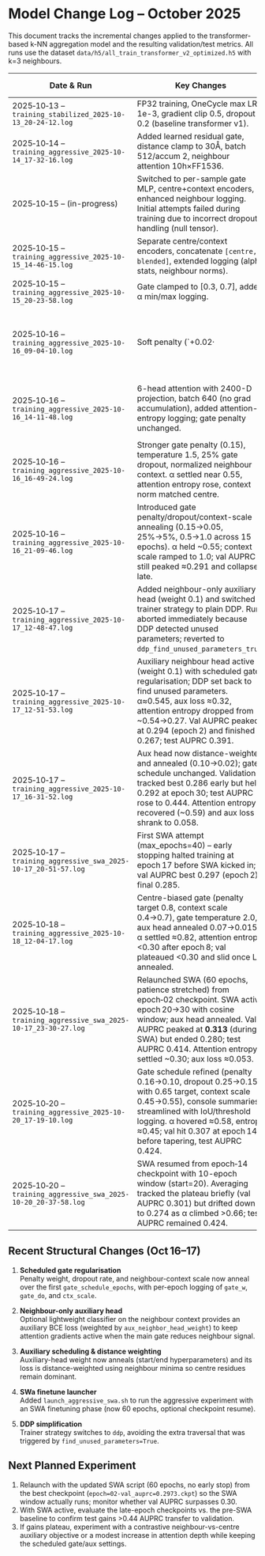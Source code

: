 # Model Change Log – October 2025

This document tracks the incremental changes applied to the transformer-based k-NN aggregation model and the resulting validation/test metrics. All runs use the dataset `data/h5/all_train_transformer_v2_optimized.h5` with k=3 neighbours.

| Date & Run | Key Changes | Files Touched | Val AUPRC | Test AUPRC / Notes |
|------------|-------------|---------------|-----------|--------------------|
| 2025‑10‑13 – `training_stabilized_2025-10-13_20-24-12.log` | FP32 training, OneCycle max LR 1e-3, gradient clip 0.5, dropout 0.2 (baseline transformer v1). | `configs/experiment/fusion_transformer_complete.yaml` | 0.243 | 0.347 |
| 2025‑10‑14 – `training_aggressive_2025-10-14_17-32-16.log` | Added learned residual gate, distance clamp to 30Å, batch 512/accum 2, neighbour attention 10h×FF1536. | `src/models/esm_tabular_module.py`, `configs/data/h5_transformer_aggregation.yaml`, `configs/experiment/fusion_transformer_aggressive.yaml` | **0.300** | **0.423** |
| 2025‑10‑15 – (in-progress) | Switched to per-sample gate MLP, centre+context encoders, enhanced neighbour logging. Initial attempts failed during training due to incorrect dropout handling (null tensor). | `src/models/esm_tabular_module.py` | – | Run aborted (`TypeError: zeros_like`), fixed in subsequent commit. |
| 2025‑10‑15 – `training_aggressive_2025-10-15_14-46-15.log` | Separate centre/context encoders, concatenate `[centre, blended]`, extended logging (alpha stats, neighbour norms). | `src/models/esm_tabular_module.py`, `configs/experiment/fusion_transformer_aggressive.yaml` | **0.308** | 0.417 (gate still high at ~0.98). |
| 2025‑10‑15 – `training_aggressive_2025-10-15_20-23-58.log` | Gate clamped to [0.3, 0.7], added α min/max logging. | `src/models/esm_tabular_module.py` | 0.188 | 0.409 (gate centred ~0.70; val AUPRC dropped, test similar). |
| 2025‑10‑16 – `training_aggressive_2025-10-16_09-04-10.log` | Soft penalty (`+0.02·|ᾱ-0.6|`), alpha logging. Penalty insufficient—α returned to ≈0.98. | `src/models/esm_tabular_module.py` | 0.269 | 0.417 |
| 2025‑10‑16 – `training_aggressive_2025-10-16_14-11-48.log` | 6-head attention with 2400-D projection, batch 640 (no grad accumulation), added attention-entropy logging; gate penalty unchanged. | `src/models/neighbor_attention_encoder.py`, `src/models/esm_tabular_module.py`, `configs/model/esm_tabular_transformer.yaml`, `configs/data/h5_transformer_aggregation.yaml`, `configs/experiment/fusion_transformer_aggressive.yaml`, `launch_aggressive_training.sh` | 0.301 | 0.407 (α ≈ 1.0 despite penalty; neighbour context norm >> centre). |
| 2025‑10‑16 – `training_aggressive_2025-10-16_16-49-24.log` | Stronger gate penalty (0.15), temperature 1.5, 25% gate dropout, normalized neighbour context. α settled near 0.55, attention entropy rose, context norm matched centre. | `src/models/esm_tabular_module.py`, `configs/model/esm_tabular_transformer.yaml`, `configs/experiment/fusion_transformer_aggressive.yaml`, `launch_aggressive_training.sh` | 0.298 | 0.428 (validation peaked early; late epochs drifted down when dropout remained high). |
| 2025‑10‑16 – `training_aggressive_2025-10-16_21-09-46.log` | Introduced gate penalty/dropout/context-scale annealing (0.15→0.05, 25%→5%, 0.5→1.0 across 15 epochs). α held ~0.55; context scale ramped to 1.0; val AUPRC still peaked ≈0.291 and collapsed late. | `src/models/esm_tabular_module.py`, `configs/model/esm_tabular_transformer.yaml`, `configs/experiment/fusion_transformer_aggressive.yaml`, `launch_aggressive_training.sh` | 0.291 | 0.433 (final val degraded once LR small, but test AUPRC remained 0.433). |
| 2025‑10‑17 – `training_aggressive_2025-10-17_12-48-47.log` | Added neighbour-only auxiliary head (weight 0.1) and switched trainer strategy to plain DDP. Run aborted immediately because DDP detected unused parameters; reverted to `ddp_find_unused_parameters_true`. | `src/models/esm_tabular_module.py`, `configs/model/esm_tabular_transformer.yaml`, `configs/experiment/fusion_transformer_aggressive.yaml`, `launch_aggressive_training.sh` | – | Run failed (DDP unused-parameter check). |
| 2025‑10‑17 – `training_aggressive_2025-10-17_12-51-53.log` | Auxiliary neighbour head active (weight 0.1) with scheduled gate regularisation; DDP set back to find unused parameters. α≈0.545, aux loss ≈0.32, attention entropy dropped from ~0.54→0.27. Val AUPRC peaked at 0.294 (epoch 2) and finished at 0.267; test AUPRC 0.391. | `src/models/esm_tabular_module.py`, `configs/experiment/fusion_transformer_aggressive.yaml`, `launch_aggressive_training.sh` | 0.294 | 0.391 (aux head improved stability but late validation still trends down). |
| 2025‑10‑17 – `training_aggressive_2025-10-17_16-31-52.log` | Aux head now distance-weighted and annealed (0.10→0.02); gate schedule unchanged. Validation tracked best 0.286 early but held 0.292 at epoch 30; test AUPRC rose to 0.444. Attention entropy recovered (~0.59) and aux loss shrank to 0.058. | `src/models/esm_tabular_module.py`, `configs/model/esm_tabular_transformer.yaml`, `configs/experiment/fusion_transformer_aggressive.yaml`, `launch_aggressive_training.sh` | 0.292 | 0.444 (late validation stabilised; still shy of the 0.30 target). |
| 2025‑10‑17 – `training_aggressive_swa_2025-10-17_20-51-57.log` | First SWA attempt (max_epochs=40) – early stopping halted training at epoch 17 before SWA kicked in; val AUPRC best 0.297 (epoch 2), final 0.285. | `launch_aggressive_swa.sh` | 0.297 | 0.285 (same as non-SWA baseline; SWA phase never started). |
| 2025‑10‑18 – `training_aggressive_2025-10-18_12-04-17.log` | Centre-biased gate (penalty target 0.8, context scale 0.4→0.7), gate temperature 2.0, aux head annealed 0.07→0.015. α settled ≈0.82, attention entropy <0.30 after epoch 8; val plateaued <0.30 and slid once LR annealed. | `configs/experiment/fusion_transformer_aggressive.yaml` | 0.293 | 0.398 (final val 0.267; precision ↑ but recall and entropy dipped late). |
| 2025‑10‑18 – `training_aggressive_swa_2025-10-17_23-30-27.log` | Relaunched SWA (60 epochs, patience stretched) from epoch‑02 checkpoint. SWA active epoch 20→30 with cosine window; aux head annealed. Val AUPRC peaked at **0.313** (during SWA) but ended 0.280; test AUPRC 0.414. Attention entropy settled ~0.30; aux loss ≈0.053. | `launch_aggressive_swa.sh`, `src/models/esm_tabular_module.py`, `configs/experiment/fusion_transformer_aggressive.yaml` | **0.313** | 0.414 (SWA delivered modest test gain yet val still below 0.30 target). |
| 2025‑10‑20 – `training_aggressive_2025-10-20_17-19-10.log` | Gate schedule refined (penalty 0.16→0.10, dropout 0.25→0.15 with 0.65 target, context scale 0.45→0.55), console summaries streamlined with IoU/threshold logging. α hovered ≈0.58, entropy ≈0.45; val hit 0.307 at epoch 14 before tapering, test AUPRC 0.424. | `configs/experiment/fusion_transformer_aggressive.yaml`, `launch_aggressive_training.sh`, `src/models/esm_tabular_module.py` | **0.307** | 0.424 (final val 0.280; checkpoint `epoch_14-val_auprc_0.3074.ckpt` kept for SWA). |
| 2025‑10‑20 – `training_aggressive_swa_2025-10-20_20-37-58.log` | SWA resumed from epoch‑14 checkpoint with 10-epoch window (start=20). Averaging tracked the plateau briefly (val AUPRC 0.301) but drifted down to 0.274 as α climbed >0.66; test AUPRC remained 0.424. | `launch_aggressive_swa.sh`, `src/models/esm_tabular_module.py` | 0.301 | 0.424 (averaged model underperforms snapshot; consider later SWA start & shorter window). |

## Recent Structural Changes (Oct 16–17)

1. **Scheduled gate regularisation**  
   Penalty weight, dropout rate, and neighbour-context scale now anneal over the first `gate_schedule_epochs`, with per-epoch logging of `gate_w`, `gate_do`, and `ctx_scale`.

2. **Neighbour-only auxiliary head**  
   Optional lightweight classifier on the neighbour context provides an auxiliary BCE loss (weighted by `aux_neighbor_head_weight`) to keep attention gradients active when the main gate reduces neighbour signal.

3. **Auxiliary scheduling & distance weighting**  
   Auxiliary-head weight now anneals (start/end hyperparameters) and its loss is distance-weighted using neighbour minima so centre residues remain dominant.

4. **SWa finetune launcher**  
   Added `launch_aggressive_swa.sh` to run the aggressive experiment with an SWA finetuning phase (now 60 epochs, optional checkpoint resume).

5. **DDP simplification**  
   Trainer strategy switches to `ddp`, avoiding the extra traversal that was triggered by `find_unused_parameters=True`.

## Next Planned Experiment

1. Relaunch with the updated SWA script (60 epochs, no early stop) from the best checkpoint (`epoch=02-val_auprc=0.2973.ckpt`) so the SWA window actually runs; monitor whether val AUPRC surpasses 0.30.
2. With SWA active, evaluate the late-epoch checkpoints vs. the pre-SWA baseline to confirm test gains >0.44 AUPRC transfer to validation.
3. If gains plateau, experiment with a contrastive neighbour-vs-centre auxiliary objective or a modest increase in attention depth while keeping the scheduled gate/aux settings.
